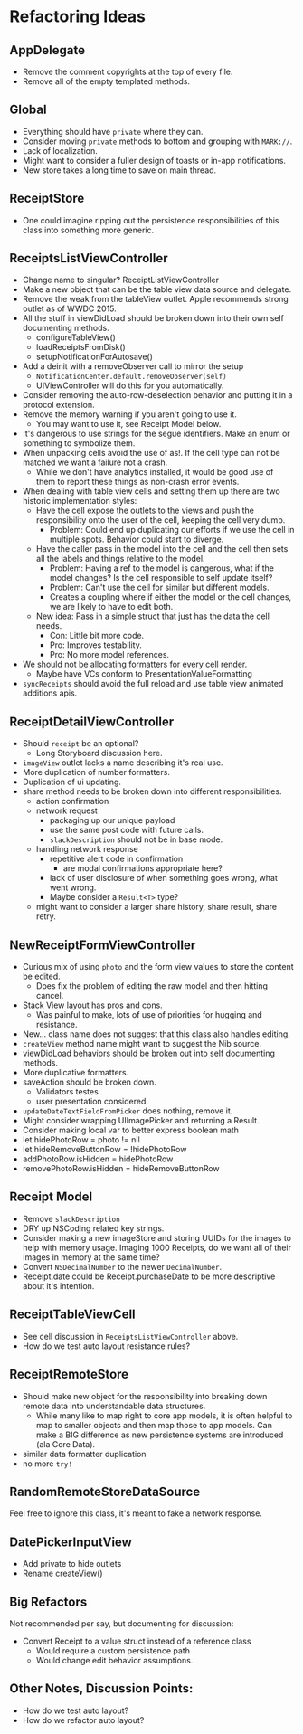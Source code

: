 # Refactoring Ideas

## AppDelegate

* Remove the comment copyrights at the top of every file.
* Remove all of the empty templated methods.

## Global

* Everything should have `private` where they can.
* Consider moving `private` methods to bottom and grouping with `MARK://`.
* Lack of localization.
* Might want to consider a fuller design of toasts or in-app notifications.
* New store takes a long time to save on main thread.

## ReceiptStore

* One could imagine ripping out the persistence responsibilities of this class into something more generic.

## ReceiptsListViewController

* Change name to singular? ReceiptListViewController
* Make a new object that can be the table view data source and delegate.
* Remove the weak from the tableView outlet. Apple recommends strong outlet as of WWDC 2015.
* All the stuff in viewDidLoad should be broken down into their own self documenting methods.
	* configureTableView()
	* loadReceiptsFromDisk()
	* setupNotificationForAutosave()
* Add a deinit with a removeObserver call to mirror the setup
	* `NotificationCenter.default.removeObserver(self)`
	*  UIViewController will do this for you automatically.
* Consider removing the auto-row-deselection behavior and putting it in a protocol extension.
* Remove the memory warning if you aren't going to use it.
	* You may want to use it, see Receipt Model below.
* It's dangerous to use strings for the segue identifiers. Make an enum or something to symbolize them.
* When unpacking cells avoid the use of as!. If the cell type can not be matched we want a failure not a crash.
	* While we don't have analytics installed, it would be good use of them to report these things as non-crash error events.
* When dealing with table view cells and setting them up there are two historic implementation styles:
	* Have the cell expose the outlets to the views and push the responsibility onto the user of the cell, keeping the cell very dumb.
		* Problem: Could end up duplicating our efforts if we use the cell in multiple spots. Behavior could start to diverge. 
	* Have the caller pass in the model into the cell and the cell then sets all the labels and things relative to the model.
		* Problem: Having a ref to the model is dangerous, what if the model changes? Is the cell responsible to self update itself?
		* Problem: Can't use the cell for similar but different models.
		* Creates a coupling where if either the model or the cell changes, we are likely to have to edit both.
	* New idea: Pass in a simple struct that just has the data the cell needs.
		* Con: Little bit more code.
		* Pro: Improves testability.
		* Pro: No more model references.
* We should not be allocating formatters for every cell render.
	* Maybe have VCs conform to PresentationValueFormatting
* `syncReceipts` should avoid the full reload and use table view animated additions apis.

## ReceiptDetailViewController

* Should `receipt` be an optional?
	* Long Storyboard discussion here.
* `imageView` outlet lacks a name describing it's real use.
* More duplication of number formatters.
* Duplication of ui updating.
* share method needs to be broken down into different responsibilities.
	* action confirmation
	* network request
		* packaging up our unique payload
		* use the same post code with future calls.
		* `slackDescription` should not be in base mode.
	* handling network response
		* repetitive alert code in confirmation
			* are modal confirmations appropriate here?
		* lack of user disclosure of when something goes wrong, what went wrong.
		* Maybe consider a `Result<T>` type?
	* might want to consider a larger share history, share result, share retry.

## NewReceiptFormViewController

* Curious mix of using `photo` and the form view values to store the content be edited.
	* Does fix the problem of editing the raw model and then hitting cancel.
* Stack View layout has pros and cons.
	* Was painful to make, lots of use of priorities for hugging and resistance.
* New... class name does not suggest that this class also handles editing.
* `createView` method name might want to suggest the Nib source.
* viewDidLoad behaviors should be broken out into self documenting methods.
* More duplicative formatters.
* saveAction should be broken down.
	* Validators testes
	* user presentation considered.
* `updateDateTextFieldFromPicker` does nothing, remove it.
* Might consider wrapping UIImagePicker and returning a Result.
* Consider making local var to better express boolean math
* let hidePhotoRow = photo != nil
* let hideRemoveButtonRow = !hidePhotoRow
* addPhotoRow.isHidden = hidePhotoRow
* removePhotoRow.isHidden = hideRemoveButtonRow

## Receipt Model

* Remove `slackDescription`
* DRY up NSCoding related key strings.
* Consider making a new imageStore and storing UUIDs for the images to help with memory usage. Imaging 1000 Receipts, do we want all of their images in memory at the same time?
* Convert `NSDecimalNumber` to the newer `DecimalNumber`.
* Receipt.date could be Receipt.purchaseDate to be more descriptive about it's intention.

## ReceiptTableViewCell

* See cell discussion in `ReceiptsListViewController` above.
* How do we test auto layout resistance rules?

## ReceiptRemoteStore

* Should make new object for the responsibility into breaking down remote data into understandable data structures.
	* While many like to map right to core app models, it is often helpful to map to smaller objects and then map those to app models. Can make a BIG difference as new persistence systems are introduced (ala Core Data).
* similar data formatter duplication
* no more `try!`

## RandomRemoteStoreDataSource

Feel free to ignore this class, it's meant to fake a network response.

## DatePickerInputView

* Add private to hide outlets
* Rename createView()

## Big Refactors

Not recommended per say, but documenting for discussion:

* Convert Receipt to a value struct instead of a reference class
	* Would require a custom persistence path
	* Would change edit behavior assumptions. 

## Other Notes, Discussion Points:

* How do we test auto layout?
* How do we refactor auto layout?
